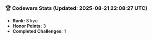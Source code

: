 ### 🏆 Codewars Stats (Updated: 2025-08-21 22:08:27 UTC)

- **Rank:** 8 kyu
- **Honor Points:** 3
- **Completed Challenges:** 1
